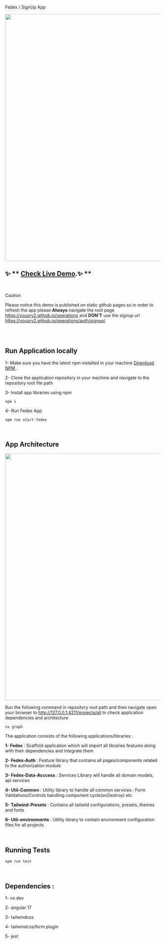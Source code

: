  Fedex / SignUp App


<a alt="Fedex logo" href="https://yousry2.github.io/operations" target="_blank" rel="noreferrer"><img src="https://yousry2.github.io/operations/screenshot.jpg" width="800"></a>




## ✨ ** [Check Live Demo](https://yousry2.github.io/operations/).✨ **
<br>

> [!CAUTION]
> Please notice this demo is published on static github pages so in order to refresh the app please **Always** navigate the root page https://yousry2.github.io/operations and **DON'T** use the signup url https://yousry2.github.io/operations/auth/signup/

<br>

<br>

## Run Application locally

1- Make sure you have the latest npm installed in your machine  [Download NPM ](https://nodejs.org/en/download).

2- Clone the application repository in your machine and navigate to the repository root file path 

3- Install app libraries using npm

```
npm i 
```

4- Run Fedex App

```
npm run start-fedex
```
<br>

## App Architecture

<img src="https://yousry2.github.io/operations/graph.jpg" width="800">


Run the following command in repository root path and then navigate open your browser to http://127.0.0.1:4211/projects/all to check application dependencies and architecture
```
nx graph
```

The application consists of the following applications/libraries :

**1- Fedex**               : Scaffold application which will import all libraries features along with their dependencies and integrate them 

**2- Fedex-Auth**          : Feature library that contains all pages/components related to the authorization module

**3- Fedex-Data-Acccess**  : Services Library will handle all domain models, api services

**4- Util-Common**         : Utility library to handle all common services : Form Validations/Controls handling component cycle(onDestroy) etc

**5- Tailwind-Presets**    : Contains all tailwild configurations, presets, themes and fonts

**6- Util-environments**   : Utility library to contain environment configuration files for all projects

<br>

## Running Tests


```
npm run test
```
<br>

## Dependencies :


1- nx.dev

2- angular 17

3- tailwindcss

4- tailwindcss/form plugin

5- jest